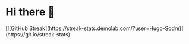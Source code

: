 <h1>Hi there 👋</h1>
[![GitHub Streak](https://streak-stats.demolab.com/?user=Hugo-Sodre)](https://git.io/streak-stats)
